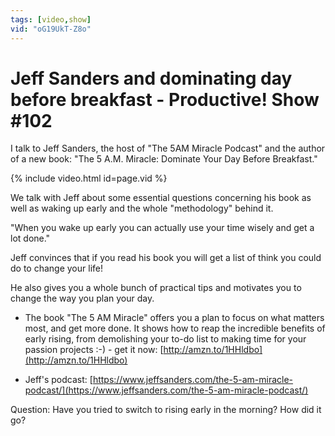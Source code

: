 ```yaml
---
tags: [video,show]
vid: "oG19UkT-Z8o"
---
```


# Jeff Sanders and dominating day before breakfast - Productive! Show #102

I talk to Jeff Sanders, the host of "The 5AM Miracle Podcast" and the author of a new book: "The 5 A.M. Miracle: Dominate Your Day Before Breakfast."

{% include video.html id=page.vid %}

<!--More-->

We talk with Jeff about some essential questions concerning his book as well as waking up early and the whole "methodology" behind it.

"When you wake up early you can actually use your time wisely and get a lot done."

Jeff convinces that if you read his book you will get a list of think you could do to change your life!

He also gives you a whole bunch of practical tips and motivates you to change the way you plan your day.

* The book "The 5 AM Miracle" offers you a plan to focus on what matters most, and get more done. It shows how to reap the incredible benefits of early rising, from demolishing your to-do list to making time for your passion projects :-) - get it now: [http://amzn.to/1HHldbo](http://amzn.to/1HHldbo)

* Jeff's podcast: [https://www.jeffsanders.com/the-5-am-miracle-podcast/](https://www.jeffsanders.com/the-5-am-miracle-podcast/)

Question: Have you tried to switch to rising early in the morning? How did it go?
